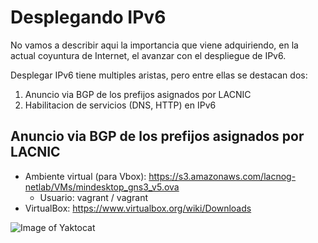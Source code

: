 # Desplegando IPv6

No vamos a describir aqui la importancia que viene adquiriendo, en la actual coyuntura de Internet, el avanzar con el despliegue de IPv6.

Desplegar IPv6 tiene multiples aristas, pero entre ellas se destacan dos:

1. Anuncio via BGP de los prefijos asignados por LACNIC
2. Habilitacion de servicios (DNS, HTTP) en IPv6

## Anuncio via BGP de los prefijos asignados por LACNIC

- Ambiente virtual (para Vbox): https://s3.amazonaws.com/lacnog-netlab/VMs/mindesktop_gns3_v5.ova
   - Usuario: vagrant / vagrant
- VirtualBox: https://www.virtualbox.org/wiki/Downloads

![Image of Yaktocat](https://octodex.github.com/images/yaktocat.png)

